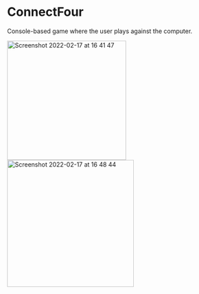 # ConnectFour
Console-based game where the user plays against the computer.

<img width="277" alt="Screenshot 2022-02-17 at 16 41 47" src="https://user-images.githubusercontent.com/99746651/154504832-43dd39e9-33a5-4b8c-be89-f033dd8ccd5e.png">


<img width="295" alt="Screenshot 2022-02-17 at 16 48 44" src="https://user-images.githubusercontent.com/99746651/154506225-2cee5c3b-f012-4a47-8c65-b7e2e3023c14.png">
